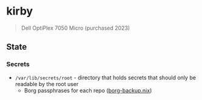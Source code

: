 # kirby

> Dell OptiPlex 7050 Micro (purchased 2023)

## State

### Secrets
- `/var/lib/secrets/root` - directory that holds secrets that should only be
  readable by the root user
  - Borg passphrases for each repo ([borg-backup.nix](./borg-backup.nix))
